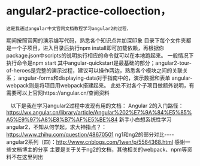 # angular2-practice-colloection，
    这是我通过angular中文官网文档教程学习angular2的过程，
期间按照官网的演示编写代码，熟悉各个知识点并加深印象
目录下每个文件夹都是一个子项目，进入目录后执行npm install即可加载依赖，再根据你package.json中scripts的说明执行相应的命令就可以在本地跑起来。
一般情况下执行命令是npm start
其中angular-quickstart是最基础的部分；angular2-tour-of-heroes是完整的演示过程，建议可以操作两边，熟悉各个模块之间的关联关系；
angular-forms和displaying-data对于指南中的，演示数据和表单
angular-webpack则是将项目用webpack搭建起来。
此处不对各个子项目做额外说明，有需要可以上官网https://angular.cn/查阅资料

    以下是我在学习angular2过程中发现有用的文档：
Angular 2的入门路径：https://wx.angular.cn/library/article/Angular%202%E7%9A%84%E5%85%A5%E9%97%A8%E8%B7%AF%E5%BE%84
新手小白想系统性学习angular2，不知从何学起，求大神指点？：https://www.zhihu.com/question/48670501
ng1和ng2的部分对比----angular2系列（四)：http://www.cnblogs.com/1wen/p/5564368.html
感谢一些文档博主的分享
主要是关于关于ng2的文档，其他相关的webpack、npm等资料不在这里列出
